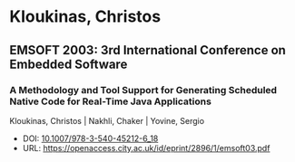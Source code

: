 # Kloukinas, Christos

## EMSOFT 2003: 3rd International Conference on Embedded Software

### A Methodology and Tool Support for Generating Scheduled Native Code for Real-Time Java Applications
Kloukinas, Christos | Nakhli, Chaker | Yovine, Sergio
* DOI: [10.1007/978-3-540-45212-6_18](https://doi.org/10.1007/978-3-540-45212-6_18)
* URL: <https://openaccess.city.ac.uk/id/eprint/2896/1/emsoft03.pdf>

